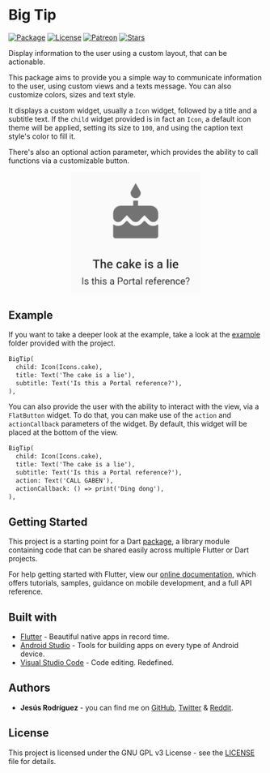 # Big Tip

[![Package](https://img.shields.io/pub/v/big_tip.svg?style=for-the-badge)](https://pub.dartlang.org/packages/big_tip)
[![License](https://img.shields.io/github/license/jesusrp98/big_tip.svg?style=for-the-badge)](https://www.gnu.org/licenses/gpl-3.0.en.html)
[![Patreon](https://img.shields.io/badge/Support-Patreon-orange.svg?style=for-the-badge)](https://www.patreon.com/jesusrp98)
[![Stars](https://img.shields.io/github/stars/jesusrp98/big_tip.svg?style=for-the-badge)](https://github.com/jesusrp98/big_tip/stargazers)

Display information to the user using a custom layout, that can be actionable.

This package aims to provide you a simple way to communicate information to the user, using custom views and a texts message. You can also customize colors, sizes and text style.

It displays a custom widget, usually a `Icon` widget, followed by a title and a subtitle text. If the `child` widget provided is in fact an `Icon`, a default icon theme will be applied, setting its size to `100`, and using the caption text style's color to fill it.

There's also an optional action parameter, which provides the ability to call functions via a customizable button.

<p align="center">
  <img src="https://raw.githubusercontent.com/jesusrp98/big_tip/master/screenshots/0.png" width="256">
</p>

## Example

If you want to take a deeper look at the example, take a look at the [example](https://github.com/jesusrp98/big_tip/tree/master/example) folder provided with the project.

```
BigTip(
  child: Icon(Icons.cake),
  title: Text('The cake is a lie'),
  subtitle: Text('Is this a Portal reference?'),
),
```

You can also provide the user with the ability to interact with the view, via a `FlatButton` widget. To do that, you can make use of the `action` and `actionCallback` parameters of the widget. By default, this widget will be placed at the bottom of the view.

```
BigTip(
  child: Icon(Icons.cake),
  title: Text('The cake is a lie'),
  subtitle: Text('Is this a Portal reference?'),
  action: Text('CALL GABEN'),
  actionCallback: () => print('Ding dong'),
),
```

## Getting Started

This project is a starting point for a Dart [package](https://flutter.io/developing-packages/), a library module containing code that can be shared easily across multiple Flutter or Dart projects.

For help getting started with Flutter, view our [online documentation](https://flutter.io/docs), which offers tutorials, samples, guidance on mobile development, and a full API reference.

## Built with

- [Flutter](https://flutter.dev/) - Beautiful native apps in record time.
- [Android Studio](https://developer.android.com/studio/index.html/) - Tools for building apps on every type of Android device.
- [Visual Studio Code](https://code.visualstudio.com/) - Code editing. Redefined.

## Authors

- **Jesús Rodríguez** - you can find me on [GitHub](https://github.com/jesusrp98), [Twitter](https://twitter.com/jesusrp98) & [Reddit](https://www.reddit.com/user/jesusrp98).

## License

This project is licensed under the GNU GPL v3 License - see the [LICENSE](LICENSE) file for details.
